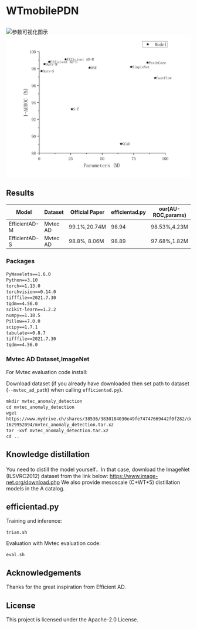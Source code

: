 # WTmobilePDN
##

 ![参数可视化图示](算法图.png)
 ![参数可视化图示](Graph1Paramer.png)


## Results

| Model         | Dataset    | Official Paper | efficientad.py |our(AU-ROC,params)  |  
|---------------|------------|----------------|----------------|--------------------|
| EfficientAD-M | Mvtec AD   | 99.1%,20.74M           | 98.94          |98.53%,4.23M|  
| EfficientAD-S | Mvtec AD   | 98.8%, 8.06M           | 98.89          |97.68%,1.82M| 

### Packages

```
PyWavelets==1.6.0
Python==3.10
torch==1.13.0
torchvision==0.14.0
tifffile==2021.7.30
tqdm==4.56.0
scikit-learn==1.2.2
numpy==1.18.5
Pillow==7.0.0
scipy==1.7.1
tabulate==0.8.7
tifffile==2021.7.30
tqdm==4.56.0
```

### Mvtec AD Dataset,ImageNet

For Mvtec evaluation code install:

Download dataset (if you already have downloaded then set path to dataset (`--mvtec_ad_path`) when calling `efficientad.py`).
```
mkdir mvtec_anomaly_detection
cd mvtec_anomaly_detection
wget https://www.mydrive.ch/shares/38536/3830184030e49fe74747669442f0f282/download/420938113-1629952094/mvtec_anomaly_detection.tar.xz
tar -xvf mvtec_anomaly_detection.tar.xz
cd ..
```
## Knowledge distillation
You need to distill the model yourself，In that case, download the ImageNet (ILSVRC2012) dataset from the link below:
https://www.image-net.org/download.php
We also provide mesoscale (C+WT*5) distillation models in the A catalog.

## efficientad.py

Training and inference:

```
trian.sh
```

Evaluation with Mvtec evaluation code:

```
eval.sh
```

## Acknowledgements
Thanks for the great inspiration from Efficient AD.
## License
This project is licensed under the Apache-2.0 License.
